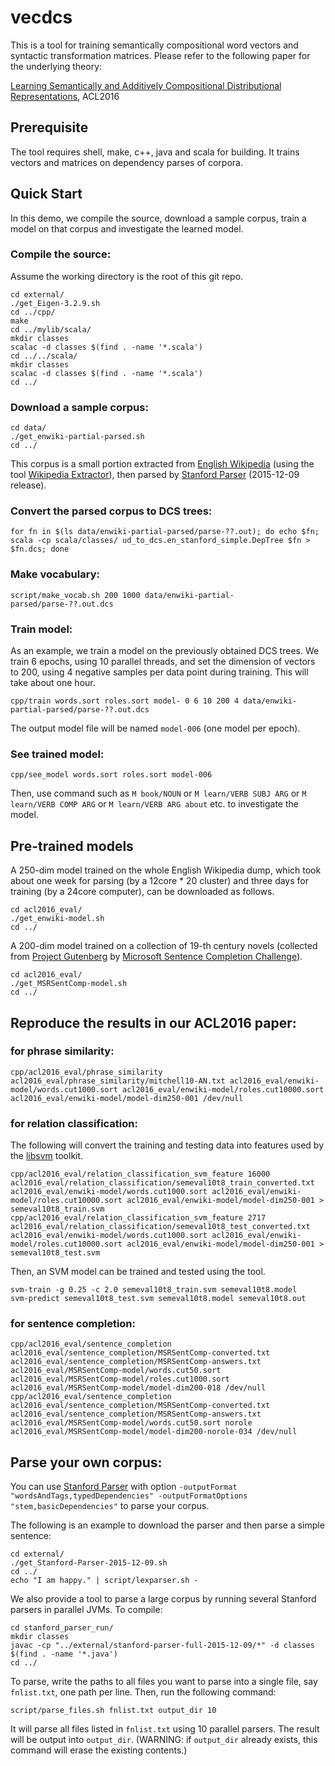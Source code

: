 # vecdcs

This is a tool for training semantically compositional word vectors and syntactic transformation matrices. Please refer to the following paper for the underlying theory:

[Learning Semantically and Additively Compositional Distributional Representations](http://aclweb.org/anthology/P/P16/P16-1121.pdf), ACL2016

## Prerequisite

The tool requires shell, make, c++, java and scala for building. It trains vectors and matrices on dependency parses of corpora. 

## Quick Start

In this demo, we compile the source, download a sample corpus, train a model on that corpus and investigate the learned model. 

### Compile the source:

Assume the working directory is the root of this git repo. 

```shell
cd external/
./get_Eigen-3.2.9.sh
cd ../cpp/
make
cd ../mylib/scala/
mkdir classes
scalac -d classes $(find . -name '*.scala')
cd ../../scala/
mkdir classes
scalac -d classes $(find . -name '*.scala')
cd ../
```

### Download a sample corpus:

```shell
cd data/
./get_enwiki-partial-parsed.sh
cd ../
```

This corpus is a small portion extracted from [English Wikipedia](https://en.wikipedia.org/wiki/Main_Page) (using the tool [Wikipedia Extractor](http://medialab.di.unipi.it/wiki/Wikipedia_Extractor)), then parsed by [Stanford Parser](http://nlp.stanford.edu/software/lex-parser.shtml) (2015-12-09 release).

### Convert the parsed corpus to DCS trees:

```shell
for fn in $(ls data/enwiki-partial-parsed/parse-??.out); do echo $fn; scala -cp scala/classes/ ud_to_dcs.en_stanford_simple.DepTree $fn > $fn.dcs; done
```
### Make vocabulary:

```shell
script/make_vocab.sh 200 1000 data/enwiki-partial-parsed/parse-??.out.dcs
```

### Train model:

As an example, we train a model on the previously obtained DCS trees. We train 6 epochs, using 10 parallel threads, and set the dimension of vectors to 200, using 4 negative samples per data point during training. This will take about one hour. 

```shell
cpp/train words.sort roles.sort model- 0 6 10 200 4 data/enwiki-partial-parsed/parse-??.out.dcs
```

The output model file will be named `model-006` (one model per epoch).

### See trained model:

```shell
cpp/see_model words.sort roles.sort model-006
```
Then, use command such as 
`
M book/NOUN
`
or
`
M learn/VERB SUBJ ARG
`
or 
`
M learn/VERB COMP ARG
`
or 
`
M learn/VERB ARG about
`
etc. to investigate the model. 

## Pre-trained models

A 250-dim model trained on the whole English Wikipedia dump, which took about one week for parsing (by a 12core * 20 cluster) and three days for training (by a 24core computer), can be downloaded as follows.
```shell
cd acl2016_eval/
./get_enwiki-model.sh
cd ../
```

A 200-dim model trained on a collection of 19-th century novels (collected from [Project Gutenberg](https://www.gutenberg.org) by [Microsoft Sentence Completion Challenge](https://www.microsoft.com/en-us/research/project/msr-sentence-completion-challenge/)). 
```shell
cd acl2016_eval/
./get_MSRSentComp-model.sh
cd ../
```

## Reproduce the results in our ACL2016 paper:

### for phrase similarity:

```shell
cpp/acl2016_eval/phrase_similarity acl2016_eval/phrase_similarity/mitchell10-AN.txt acl2016_eval/enwiki-model/words.cut1000.sort acl2016_eval/enwiki-model/roles.cut10000.sort acl2016_eval/enwiki-model/model-dim250-001 /dev/null
```

### for relation classification:

The following will convert the training and testing data into features used by the [libsvm](https://www.csie.ntu.edu.tw/~cjlin/libsvm/) toolkit. 
```shell
cpp/acl2016_eval/relation_classification_svm_feature 16000 acl2016_eval/relation_classification/semeval10t8_train_converted.txt acl2016_eval/enwiki-model/words.cut1000.sort acl2016_eval/enwiki-model/roles.cut10000.sort acl2016_eval/enwiki-model/model-dim250-001 > semeval10t8_train.svm
cpp/acl2016_eval/relation_classification_svm_feature 2717 acl2016_eval/relation_classification/semeval10t8_test_converted.txt acl2016_eval/enwiki-model/words.cut1000.sort acl2016_eval/enwiki-model/roles.cut10000.sort acl2016_eval/enwiki-model/model-dim250-001 > semeval10t8_test.svm
```

Then, an SVM model can be trained and tested using the tool. 

```shell
svm-train -g 0.25 -c 2.0 semeval10t8_train.svm semeval10t8.model
svm-predict semeval10t8_test.svm semeval10t8.model semeval10t8.out
```

### for sentence completion:

```shell
cpp/acl2016_eval/sentence_completion acl2016_eval/sentence_completion/MSRSentComp-converted.txt acl2016_eval/sentence_completion/MSRSentComp-answers.txt acl2016_eval/MSRSentComp-model/words.cut50.sort acl2016_eval/MSRSentComp-model/roles.cut1000.sort acl2016_eval/MSRSentComp-model/model-dim200-018 /dev/null
cpp/acl2016_eval/sentence_completion acl2016_eval/sentence_completion/MSRSentComp-converted.txt acl2016_eval/sentence_completion/MSRSentComp-answers.txt acl2016_eval/MSRSentComp-model/words.cut50.sort norole acl2016_eval/MSRSentComp-model/model-dim200-norole-034 /dev/null
```

## Parse your own corpus:

You can use [Stanford Parser](http://nlp.stanford.edu/software/lex-parser.shtml) with option `-outputFormat "wordsAndTags,typedDependencies" -outputFormatOptions "stem,basicDependencies"` to parse your corpus. 

The following is an example to download the parser and then parse a simple sentence:
```shell
cd external/
./get_Stanford-Parser-2015-12-09.sh
cd ../
echo "I am happy." | script/lexparser.sh -
```

We also provide a tool to parse a large corpus by running several Stanford parsers in parallel JVMs. To compile:
```shell
cd stanford_parser_run/
mkdir classes
javac -cp "../external/stanford-parser-full-2015-12-09/*" -d classes $(find . -name '*.java')
cd ../
```

To parse, write the paths to all files you want to parse into a single file, say `fnlist.txt`, one path per line. Then, run the following command: 
```shell
script/parse_files.sh fnlist.txt output_dir 10
```
It will parse all files listed in `fnlist.txt` using 10 parallel parsers. The result will be output into `output_dir`. (WARNING: if `output_dir` already exists, this command will erase the existing contents.)
